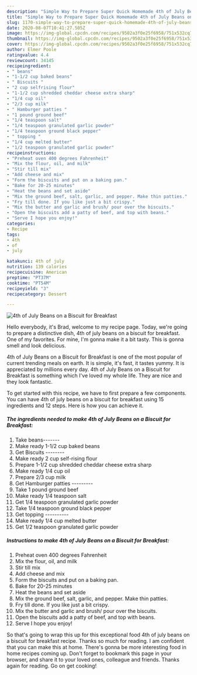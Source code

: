 ```yaml
---
description: "Simple Way to Prepare Super Quick Homemade 4th of July Beans on a Biscuit for Breakfast"
title: "Simple Way to Prepare Super Quick Homemade 4th of July Beans on a Biscuit for Breakfast"
slug: 1170-simple-way-to-prepare-super-quick-homemade-4th-of-july-beans-on-a-biscuit-for-breakfast
date: 2020-08-07T10:41:27.505Z
image: https://img-global.cpcdn.com/recipes/9502a3f0e25f6958/751x532cq70/4th-of-july-beans-on-a-biscuit-for-breakfast-recipe-main-photo.jpg
thumbnail: https://img-global.cpcdn.com/recipes/9502a3f0e25f6958/751x532cq70/4th-of-july-beans-on-a-biscuit-for-breakfast-recipe-main-photo.jpg
cover: https://img-global.cpcdn.com/recipes/9502a3f0e25f6958/751x532cq70/4th-of-july-beans-on-a-biscuit-for-breakfast-recipe-main-photo.jpg
author: Elmer Poole
ratingvalue: 4.4
reviewcount: 34145
recipeingredient:
- " beans"
- "1-1/2 cup baked beans"
- " Biscuits "
- "2 cup selfrising flour"
- "1-1/2 cup shredded cheddar cheese extra sharp"
- "1/4 cup oil"
- "2/3 cup milk"
- " Hamburger patties "
- "1 pound ground beef"
- "1/4 teaspoon salt"
- "1/4 teaspoon granulated garlic powder"
- "1/4 teaspoon ground black pepper"
- " topping "
- "1/4 cup melted butter"
- "1/2 teaspoon granulated garlic powder"
recipeinstructions:
- "Preheat oven 400 degrees Fahrenheit"
- "Mix the flour, oil, and milk"
- "Stir till mix"
- "Add cheese and mix"
- "Form the biscuits and put on a baking pan."
- "Bake for 20-25 minutes"
- "Heat the beans and set aside"
- "Mix the ground beef, salt, garlic, and pepper. Make thin patties."
- "Fry till done. If you like just a bit crispy."
- "Mix the butter and garlic and brush/ pour over the biscuits."
- "Open the biscuits add a patty of beef, and top with beans."
- "Serve I hope you enjoy!"
categories:
- Recipe
tags:
- 4th
- of
- july

katakunci: 4th of july 
nutrition: 139 calories
recipecuisine: American
preptime: "PT37M"
cooktime: "PT54M"
recipeyield: "3"
recipecategory: Dessert

---
```



![4th of July Beans on a Biscuit for Breakfast](https://img-global.cpcdn.com/recipes/9502a3f0e25f6958/751x532cq70/4th-of-july-beans-on-a-biscuit-for-breakfast-recipe-main-photo.jpg)

Hello everybody, it's Brad, welcome to my recipe page. Today, we're going to prepare a distinctive dish, 4th of july beans on a biscuit for breakfast. One of my favorites. For mine, I'm gonna make it a bit tasty. This is gonna smell and look delicious.

4th of July Beans on a Biscuit for Breakfast is one of the most popular of current trending meals on earth. It is simple, it's fast, it tastes yummy. It is appreciated by millions every day. 4th of July Beans on a Biscuit for Breakfast is something which I've loved my whole life. They are nice and they look fantastic.




To get started with this recipe, we have to first prepare a few components. You can have 4th of july beans on a biscuit for breakfast using 15 ingredients and 12 steps. Here is how you can achieve it.

<!--inarticleads1-->

##### The ingredients needed to make 4th of July Beans on a Biscuit for Breakfast:

1. Take  beans-------
1. Make ready 1-1/2 cup baked beans
1. Get  Biscuits --------
1. Make ready 2 cup self-rising flour
1. Prepare 1-1/2 cup shredded cheddar cheese extra sharp
1. Make ready 1/4 cup oil
1. Prepare 2/3 cup milk
1. Get  Hamburger patties ---------
1. Take 1 pound ground beef
1. Make ready 1/4 teaspoon salt
1. Get 1/4 teaspoon granulated garlic powder
1. Take 1/4 teaspoon ground black pepper
1. Get  topping ----------
1. Make ready 1/4 cup melted butter
1. Get 1/2 teaspoon granulated garlic powder




<!--inarticleads2-->

##### Instructions to make 4th of July Beans on a Biscuit for Breakfast:

1. Preheat oven 400 degrees Fahrenheit
1. Mix the flour, oil, and milk
1. Stir till mix
1. Add cheese and mix
1. Form the biscuits and put on a baking pan.
1. Bake for 20-25 minutes
1. Heat the beans and set aside
1. Mix the ground beef, salt, garlic, and pepper. Make thin patties.
1. Fry till done. If you like just a bit crispy.
1. Mix the butter and garlic and brush/ pour over the biscuits.
1. Open the biscuits add a patty of beef, and top with beans.
1. Serve I hope you enjoy!




So that's going to wrap this up for this exceptional food 4th of july beans on a biscuit for breakfast recipe. Thanks so much for reading. I am confident that you can make this at home. There's gonna be more interesting food in home recipes coming up. Don't forget to bookmark this page in your browser, and share it to your loved ones, colleague and friends. Thanks again for reading. Go on get cooking!
